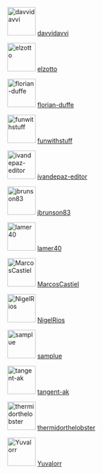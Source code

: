 <a href="https://github.com/davvidavvi" target="_blank"><img src="https://avatars.githubusercontent.com/u/55301692?u=861a8f4a0536a25c1c23a3c1fb7e52782719c649&v=4&s=64" alt="davvidavvi" width="64" height="64"></a> [davvidavvi](https://github.com/davvidavvi)

<a href="https://github.com/elzotto" target="_blank"><img src="https://avatars.githubusercontent.com/u/82217936?u=06178e3a3f88ef7922f7921666ed49c1b62e2e5b&v=4&s=64" alt="elzotto" width="64" height="64"></a> [elzotto](https://github.com/elzotto)

<a href="https://github.com/florian-duffe" target="_blank"><img src="https://avatars.githubusercontent.com/u/95910087?u=680b67267c081f14f00daed54cf81cd6e9a37d87&v=4&s=64" alt="florian-duffe" width="64" height="64"></a> [florian-duffe](https://github.com/florian-duffe)

<a href="https://github.com/funwithstuff" target="_blank"><img src="https://avatars.githubusercontent.com/u/32971945?v=4&s=64" alt="funwithstuff" width="64" height="64"></a> [funwithstuff](https://github.com/funwithstuff)

<a href="https://github.com/ivandepaz-editor" target="_blank"><img src="https://avatars.githubusercontent.com/u/57800753?u=46d9e3d8eb99722f66de552fea3134d2c120b045&v=4&s=64" alt="ivandepaz-editor" width="64" height="64"></a> [ivandepaz-editor](https://github.com/ivandepaz-editor)

<a href="https://github.com/jbrunson83" target="_blank"><img src="https://avatars.githubusercontent.com/u/63482058?v=4&s=64" alt="jbrunson83" width="64" height="64"></a> [jbrunson83](https://github.com/jbrunson83)

<a href="https://github.com/lamer40" target="_blank"><img src="https://avatars.githubusercontent.com/u/3479840?u=cd3dad69a089d251b8c4b9cde63a78108c74a17c&v=4&s=64" alt="lamer40" width="64" height="64"></a> [lamer40](https://github.com/lamer40)

<a href="https://github.com/MarcosCastiel" target="_blank"><img src="https://avatars.githubusercontent.com/u/110991021?v=4&s=64" alt="MarcosCastiel" width="64" height="64"></a> [MarcosCastiel](https://github.com/MarcosCastiel)

<a href="https://github.com/NigelRios" target="_blank"><img src="https://avatars.githubusercontent.com/u/20017494?u=989318e9a47c753e4716c1dcad153fedf47d6726&v=4&s=64" alt="NigelRios" width="64" height="64"></a> [NigelRios](https://github.com/NigelRios)

<a href="https://github.com/samplue" target="_blank"><img src="https://avatars.githubusercontent.com/u/78317416?u=31949cdde28d6890d2a71bd8500e511a43bd8289&v=4&s=64" alt="samplue" width="64" height="64"></a> [samplue](https://github.com/samplue)

<a href="https://github.com/tangent-ak" target="_blank"><img src="https://avatars.githubusercontent.com/u/39330731?v=4&s=64" alt="tangent-ak" width="64" height="64"></a> [tangent-ak](https://github.com/tangent-ak)

<a href="https://github.com/thermidorthelobster" target="_blank"><img src="https://avatars.githubusercontent.com/u/46196909?v=4&s=64" alt="thermidorthelobster" width="64" height="64"></a> [thermidorthelobster](https://github.com/thermidorthelobster)

<a href="https://github.com/Yuvalorr" target="_blank"><img src="https://avatars.githubusercontent.com/u/136588699?v=4&s=64" alt="Yuvalorr" width="64" height="64"></a> [Yuvalorr](https://github.com/Yuvalorr)

